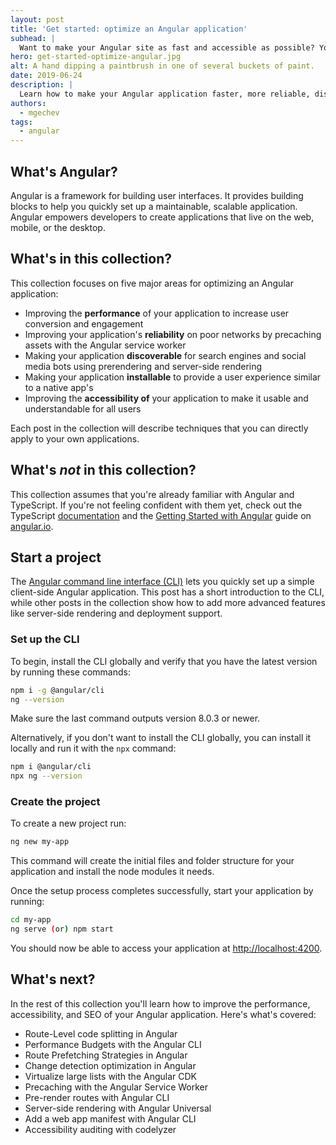 ```yaml
---
layout: post
title: 'Get started: optimize an Angular application'
subhead: |
  Want to make your Angular site as fast and accessible as possible? You've come to the right place!
hero: get-started-optimize-angular.jpg
alt: A hand dipping a paintbrush in one of several buckets of paint.
date: 2019-06-24
description: |
  Learn how to make your Angular application faster, more reliable, discoverable, installable, and accessible!
authors:
  - mgechev
tags:
  - angular
---
```


## What's Angular?

Angular is a framework for building user interfaces. It provides building blocks to help you quickly set up a maintainable, scalable application. Angular empowers developers to create applications that live on the web, mobile, or the desktop.

## What's in this collection?

This collection focuses on five major areas for optimizing an Angular application:

* Improving the **performance** of your application to increase user conversion and engagement
* Improving your application's **reliability** on poor networks by precaching assets with the Angular service worker
* Making your application **discoverable** for search engines and social media bots using prerendering and server-side rendering
* Making your application **installable** to provide a user experience similar to a native app's
* Improving the **accessibility of** your application to make it usable and understandable for all users

Each post in the collection will describe techniques that you can directly apply to your own applications.

## What's *not* in this collection?

This collection assumes that you're already familiar with Angular and TypeScript. If you're not feeling confident with them yet, check out the TypeScript [documentation](https://www.typescriptlang.org/docs/home.html) and the [Getting Started with Angular](https://angular.io/start) guide on [angular.io](https://angular.io).

## Start a project

The [Angular command line interface (CLI)](https://cli.angular.io/) lets you quickly set up a simple client-side Angular application. This post has a short introduction to the CLI, while other posts in the collection show how to add more advanced features like server-side rendering and deployment support.

### Set up the CLI

To begin, install the CLI globally and verify that you have the latest version by running these commands:

```bash
npm i -g @angular/cli
ng --version
```

Make sure the last command outputs version 8.0.3 or newer.

Alternatively, if you don't want to install the CLI globally, you can install it locally and run it with the `npx` command:

```bash
npm i @angular/cli
npx ng --version
```

### Create the project

To create a new project run:

```bash
ng new my-app
```

This command will create the initial files and folder structure for your application and install the node modules it needs.

Once the setup process completes successfully, start your application by running:

```bash
cd my-app
ng serve (or) npm start
```

You should now be able to access your application at [http://localhost:4200](http://localhost:4200).

## What's next?

In the rest of this collection you'll learn how to improve the performance, accessibility, and SEO of your Angular application. Here's what's covered:

- Route-Level code splitting in Angular
- Performance Budgets with the Angular CLI
- Route Prefetching Strategies in Angular
- Change detection optimization in Angular
- Virtualize large lists with the Angular CDK
- Precaching with the Angular Service Worker
- Pre-render routes with Angular CLI
- Server-side rendering with Angular Universal
- Add a web app manifest with Angular CLI
- Accessibility auditing with codelyzer
